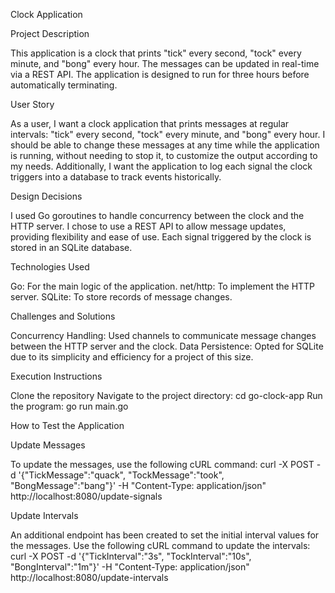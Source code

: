 Clock Application


Project Description

This application is a clock that prints "tick" every second, "tock" every minute, and "bong" every hour. The messages can be updated in real-time via a REST API. The application is designed to run for three hours before automatically terminating.


User Story

As a user, I want a clock application that prints messages at regular intervals: "tick" every second, "tock" every minute, and "bong" every hour. I should be able to change these messages at any time while the application is running, without needing to stop it, to customize the output according to my needs. Additionally, I want the application to log each signal the clock triggers into a database to track events historically.


Design Decisions

I used Go goroutines to handle concurrency between the clock and the HTTP server.
I chose to use a REST API to allow message updates, providing flexibility and ease of use.
Each signal triggered by the clock is stored in an SQLite database.


Technologies Used

Go: For the main logic of the application.
net/http: To implement the HTTP server.
SQLite: To store records of message changes.


Challenges and Solutions

Concurrency Handling: Used channels to communicate message changes between the HTTP server and the clock.
Data Persistence: Opted for SQLite due to its simplicity and efficiency for a project of this size.


Execution Instructions

Clone the repository
Navigate to the project directory: cd go-clock-app
Run the program: go run main.go


How to Test the Application

Update Messages

To update the messages, use the following cURL command:
curl -X POST -d '{"TickMessage":"quack", "TockMessage":"took", "BongMessage":"bang"}' -H "Content-Type: application/json" http://localhost:8080/update-signals

Update Intervals

An additional endpoint has been created to set the initial interval values for the messages. Use the following cURL command to update the intervals:
curl -X POST -d '{"TickInterval":"3s", "TockInterval":"10s", "BongInterval":"1m"}' -H "Content-Type: application/json" http://localhost:8080/update-intervals
